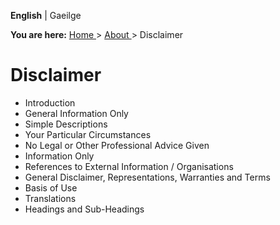 **English** |  Gaeilge 

**You are here:** [ Home ](/en/) > [ About ](/en/about/) > Disclaimer

#  Disclaimer

  * Introduction 
  * General Information Only 
  * Simple Descriptions 
  * Your Particular Circumstances 
  * No Legal or Other Professional Advice Given 
  * Information Only 
  * References to External Information / Organisations 
  * General Disclaimer, Representations, Warranties and Terms 
  * Basis of Use 
  * Translations 
  * Headings and Sub-Headings 
